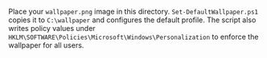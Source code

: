 Place your `wallpaper.png` image in this directory.
`Set-DefaultWallpaper.ps1` copies it to `C:\wallpaper` and configures the default profile. The script also writes policy values under `HKLM\SOFTWARE\Policies\Microsoft\Windows\Personalization` to enforce the wallpaper for all users.
